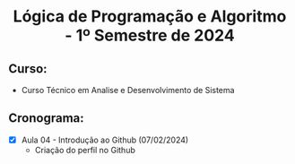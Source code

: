 <h1 align= "center">
  Lógica de Programação e Algoritmo - 1º Semestre de 2024
</h1>

## Curso:
- Curso Técnico em Analise e Desenvolvimento de Sistema

 ## Cronograma:
 - [x] Aula 04 - Introdução ao Github (07/02/2024)
    - Criação do perfil no Github


      
      

